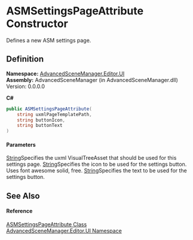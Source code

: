 # ASMSettingsPageAttribute Constructor

Defines a new ASM settings page.

## Definition

**Namespace:** [AdvancedSceneManager.Editor.UI](N_AdvancedSceneManager_Editor_UI.md)\
**Assembly:** AdvancedSceneManager (in AdvancedSceneManager.dll) Version: 0.0.0.0

**C#**

```c#
public ASMSettingsPageAttribute(
	string uxmlPageTemplatePath,
	string buttonIcon,
	string buttonText
)
```

#### Parameters

&#x20; [String](https://learn.microsoft.com/dotnet/api/system.string)Specifies the uxml VisualTreeAsset that should be used for this settings page.  [String](https://learn.microsoft.com/dotnet/api/system.string)Specifies the icon to be used for the settings button. Uses font awesome solid, free.  [String](https://learn.microsoft.com/dotnet/api/system.string)Specifies the text to be used for the settings button.

## See Also

#### Reference

[ASMSettingsPageAttribute Class](T_AdvancedSceneManager_Editor_UI_ASMSettingsPageAttribute.md)\
[AdvancedSceneManager.Editor.UI Namespace](N_AdvancedSceneManager_Editor_UI.md)
